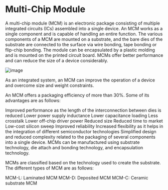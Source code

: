 
# Multi-Chip Module

A multi-chip module (MCM) is an electronic package consisting of multiple integrated circuits (ICs) assembled into a single device. An MCM works as a single component and is capable of handling an entire function. The various components of a MCM are mounted on a substrate, and the bare dies of the substrate are connected to the surface via wire bonding, tape bonding or flip-chip bonding. The module can be encapsulated by a plastic molding and is mounted on the printed circuit board. MCMs offer better performance and can reduce the size of a device considerably.

![image](https://github.com/RIOSMPW/3DChipTech/assets/100336131/1bc0ff02-7134-4250-8baf-b7cd72348cdc)

As an integrated system, an MCM can improve the operation of a device and overcome size and weight constraints.

An MCM offers a packaging efficiency of more than 30%. Some of its advantages are as follows:

Improved performance as the length of the interconnection between dies is reduced
Lower power supply inductance
Lower capacitance loading
Less crosstalk
Lower off-chip driver power
Reduced size
Reduced time to market
Low-cost silicon sweep
Improved reliability
Increased flexibility as it helps in the integration of different semiconductor technologies
Simplified design and reduced complexity related to the packaging of several components into a single device.
MCMs can be manufactured using substrate technology, die attach and bonding technology, and encapsulation technology.

MCMs are classified based on the technology used to create the substrate. The different types of MCM are as follows:

MCM-L: Laminated MCM
MCM-D: Deposited MCM
MCM-C: Ceramic substrate MCM

